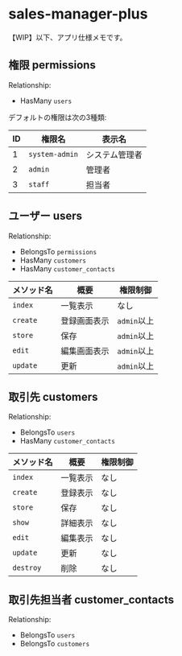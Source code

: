 # sales-manager-plus

【WIP】以下、アプリ仕様メモです。

## 権限 permissions

Relationship:

- HasMany `users`

デフォルトの権限は次の3種類:

| ID | 権限名         | 表示名          |
|----|----------------|-----------------|
| 1  | `system-admin` | システム管理者  |
| 2  | `admin`        | 管理者          |
| 3  | `staff`        | 担当者          |

## ユーザー users

Relationship:

- BelongsTo `permissions`
- HasMany `customers`
- HasMany `customer_contacts`

| メソッド名 | 概要          | 権限制御       |
|------------|---------------|----------------|
| `index`    | 一覧表示      | なし           |
| `create`   | 登録画面表示  | `admin`以上    |
| `store`    | 保存          | `admin`以上    |
| `edit`     | 編集画面表示  | `admin`以上    |
| `update`   | 更新          | `admin`以上    |

## 取引先 customers

Relationship:

- BelongsTo `users`
- HasMany `customer_contacts`

| メソッド名 | 概要          | 権限制御       |
|------------|---------------|----------------|
| `index`    | 一覧表示      | なし           |
| `create`   | 登録表示      | なし           |
| `store`    | 保存          | なし           |
| `show`     | 詳細表示      | なし           |
| `edit`     | 編集表示      | なし           |
| `update`   | 更新          | なし           |
| `destroy`  | 削除          | なし           |

## 取引先担当者 customer_contacts

Relationship:

- BelongsTo `users`
- BelongsTo `customers`
